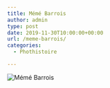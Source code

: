 ```yaml
---
title: Mémé Barrois
author: admin
type: post
date: 2019-11-30T10:00:00+00:00
url: /meme-barrois/
categories:
  - Phothistoire

---
```

![Mémé Barrois](./D200_20060122_161004b.jpg)